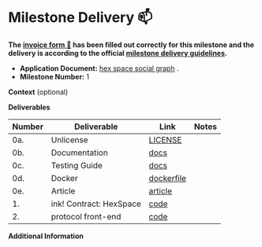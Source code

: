 # Milestone Delivery :mailbox:

**The [invoice form :pencil:](https://docs.google.com/forms/d/e/1FAIpQLSfmNYaoCgrxyhzgoKQ0ynQvnNRoTmgApz9NrMp-hd8mhIiO0A/viewform) has been filled out correctly for this milestone and the delivery is according to the official [milestone delivery guidelines](https://github.com/w3f/Grants-Program/blob/master/docs/milestone-deliverables-guidelines.md).**  

* **Application Document:** [hex space social graph](https://github.com/w3f/Grants-Program/blob/master/applications/hex.md) .
* **Milestone Number:**  1

**Context** (optional)

**Deliverables**

| Number | Deliverable | Link | Notes |
| ------------- | ------------- | ------------- |------------- |
| 0a. |  Unlicense |[LICENSE](https://github.com/rust-0x0/hex-space-protocol-substrate/blob/milestone-1/LICENSE)||
| 0b. | Documentation |[docs](https://github.com/rust-0x0/hex-space-protocol-docs/tree/milestone-1)||
| 0c. | Testing Guide | [docs](https://github.com/rust-0x0/hex-space-protocol-docs/blob/milestone-1/README.md)||
| 0d. | Docker | [dockerfile](https://github.com/rust-0x0/hex-space-protocol-front-end/blob/milestone-1/Dockerfile) ||
| 0e. | Article | [article](https://medium.com/@rust.0x0/hex-space-social-graph-487c548c2391)||
| 1. |  ink! Contract: HexSpace | [code](https://github.com/rust-0x0/hex-space-protocol-substrate/tree/milestone-1/hex_space) |  |
| 2. |  protocol front-end  | [code](https://github.com/rust-0x0/hex-space-protocol-front-end/tree/milestone-1)|  |


**Additional Information**

